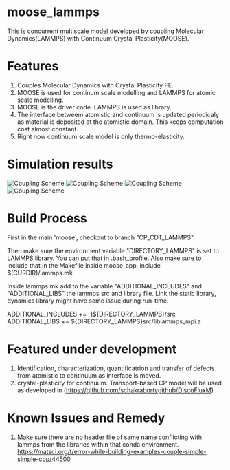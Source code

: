 moose_lammps
=====
This is concurrent multiscale model developed by coupling Molecular Dynamics(LAMMPS) with Continuum Crystal Plasticity(MOOSE).

# Features

1. Couples Molecular Dynamics with Crystal Plasticity FE.
2. MOOSE is used for continum scale modelling and LAMMPS for atomic scale modelling.
3. MOOSE is the driver code. LAMMPS is used as library.
4. The interface betweem atomistic and continuum is updated periodicaly as material is deposited at the atomistic domain. This keeps computation cost almost constant.
5. Right now continuum scale model is only thermo-elasticity. 

# Simulation results
![Coupling Scheme](https://github.com/schakrabortygithub/moose-lammps-simulations/blob/master/test/tests/SimulationResults/MD-CP_ForAM_CouplingScheme.jpg?raw=true)
![Coupling Scheme](https://github.com/schakrabortygithub/oose-lammps-simulations/blob/master/test/tests/SimulationResults/MD-CP_ForAM_DefectStraucture.jpg?raw=true)
![Coupling Scheme](https://github.com/schakrabortygithub/oose-lammps-simulations/blob/master/test/tests/SimulationResults/MD-CP_ForAM_Defects.jpg?raw=true)
![Coupling Scheme](https://github.com/schakrabortygithub/oose-lammps-simulations/blob/master/test/tests/SimulationResults/MD-CP_ForAM_EnergyTotal.jpg?raw=true)


# Build Process
First in the main 'moose', checkout to branch "CP_CDT_LAMMPS".

Then make sure the environment variable "DIRECTORY_LAMMPS" is set to LAMMPS library. You can put that in .bash_profile.
Also make sure to include that in the Makefile inside moose_app,  include $(CURDIR)/lammps.mk

Inside lammps.mk add to the variable "ADDITIONAL_INCLUDES" and "ADDITIONAL_LIBS" the lammps src and library file. 
Link the static library, dynamics library might have some issue during run-time.

ADDITIONAL_INCLUDES	+= -I${DIRECTORY_LAMMPS}/src
ADDITIONAL_LIBS 	  += ${DIRECTORY_LAMMPS}src/liblammps_mpi.a


# Featured under development
1. Identification, characterization, quantificatrion and transfer of defects from atomistic to continuum as interface is moved.
2. crystal-plasticity for continuum. Transport-based CP model will be used as developed in (https://github.com/schakrabortygithub/DiscoFluxM)

# Known Issues and Remedy
1. Make sure there are no header file of same name conflicting with lammps from the libraries within that conda environment.
https://matsci.org/t/error-while-building-examples-couple-simple-simple-cpp/44500


